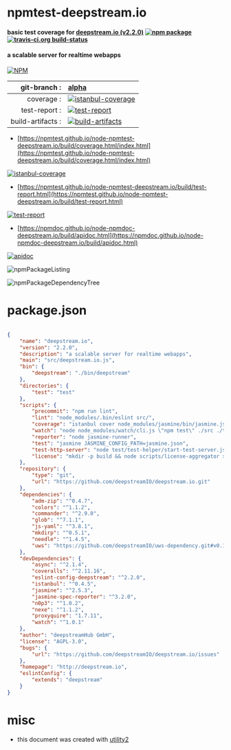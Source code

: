 # npmtest-deepstream.io

#### basic test coverage for  [deepstream.io (v2.2.0)](http://deepstream.io)  [![npm package](https://img.shields.io/npm/v/npmtest-deepstream.io.svg?style=flat-square)](https://www.npmjs.org/package/npmtest-deepstream.io) [![travis-ci.org build-status](https://api.travis-ci.org/npmtest/node-npmtest-deepstream.io.svg)](https://travis-ci.org/npmtest/node-npmtest-deepstream.io)

#### a scalable server for realtime webapps

[![NPM](https://nodei.co/npm/deepstream.io.png?downloads=true&downloadRank=true&stars=true)](https://www.npmjs.com/package/deepstream.io)

| git-branch : | [alpha](https://github.com/npmtest/node-npmtest-deepstream.io/tree/alpha)|
|--:|:--|
| coverage : | [![istanbul-coverage](https://npmtest.github.io/node-npmtest-deepstream.io/build/coverage.badge.svg)](https://npmtest.github.io/node-npmtest-deepstream.io/build/coverage.html/index.html)|
| test-report : | [![test-report](https://npmtest.github.io/node-npmtest-deepstream.io/build/test-report.badge.svg)](https://npmtest.github.io/node-npmtest-deepstream.io/build/test-report.html)|
| build-artifacts : | [![build-artifacts](https://npmtest.github.io/node-npmtest-deepstream.io/glyphicons_144_folder_open.png)](https://github.com/npmtest/node-npmtest-deepstream.io/tree/gh-pages/build)|

- [https://npmtest.github.io/node-npmtest-deepstream.io/build/coverage.html/index.html](https://npmtest.github.io/node-npmtest-deepstream.io/build/coverage.html/index.html)

[![istanbul-coverage](https://npmtest.github.io/node-npmtest-deepstream.io/build/screenCapture.buildCi.browser.%252Ftmp%252Fbuild%252Fcoverage.lib.html.png)](https://npmtest.github.io/node-npmtest-deepstream.io/build/coverage.html/index.html)

- [https://npmtest.github.io/node-npmtest-deepstream.io/build/test-report.html](https://npmtest.github.io/node-npmtest-deepstream.io/build/test-report.html)

[![test-report](https://npmtest.github.io/node-npmtest-deepstream.io/build/screenCapture.buildCi.browser.%252Ftmp%252Fbuild%252Ftest-report.html.png)](https://npmtest.github.io/node-npmtest-deepstream.io/build/test-report.html)

- [https://npmdoc.github.io/node-npmdoc-deepstream.io/build/apidoc.html](https://npmdoc.github.io/node-npmdoc-deepstream.io/build/apidoc.html)

[![apidoc](https://npmdoc.github.io/node-npmdoc-deepstream.io/build/screenCapture.buildCi.browser.%252Ftmp%252Fbuild%252Fapidoc.html.png)](https://npmdoc.github.io/node-npmdoc-deepstream.io/build/apidoc.html)

![npmPackageListing](https://npmtest.github.io/node-npmtest-deepstream.io/build/screenCapture.npmPackageListing.svg)

![npmPackageDependencyTree](https://npmtest.github.io/node-npmtest-deepstream.io/build/screenCapture.npmPackageDependencyTree.svg)



# package.json

```json

{
    "name": "deepstream.io",
    "version": "2.2.0",
    "description": "a scalable server for realtime webapps",
    "main": "src/deepstream.io.js",
    "bin": {
        "deepstream": "./bin/deepstream"
    },
    "directories": {
        "test": "test"
    },
    "scripts": {
        "precommit": "npm run lint",
        "lint": "node_modules/.bin/eslint src/",
        "coverage": "istanbul cover node_modules/jasmine/bin/jasmine.js JASMINE_CONFIG_PATH=jasmine.json -x **/pid-helper.js",
        "watch": "node node_modules/watch/cli.js \"npm test\" ./src ./test",
        "reporter": "node jasmine-runner",
        "test": "jasmine JASMINE_CONFIG_PATH=jasmine.json",
        "test-http-server": "node test/test-helper/start-test-server.js",
        "license": "mkdir -p build && node scripts/license-aggregator > build/LICENSE && cat scripts/resources/missing-licenses.txt >> build/LICENSE"
    },
    "repository": {
        "type": "git",
        "url": "https://github.com/deepstreamIO/deepstream.io.git"
    },
    "dependencies": {
        "adm-zip": "^0.4.7",
        "colors": "^1.1.2",
        "commander": "^2.9.0",
        "glob": "^7.1.1",
        "js-yaml": "^3.8.1",
        "mkdirp": "^0.5.1",
        "needle": "^1.4.5",
        "uws": "https://github.com/deepstreamIO/uws-dependency.git#v0.12.0"
    },
    "devDependencies": {
        "async": "^2.1.4",
        "coveralls": "^2.11.16",
        "eslint-config-deepstream": "^2.2.0",
        "istanbul": "^0.4.5",
        "jasmine": "^2.5.3",
        "jasmine-spec-reporter": "^3.2.0",
        "n0p3": "^1.0.2",
        "nexe": "^1.1.2",
        "proxyquire": "1.7.11",
        "watch": "^1.0.1"
    },
    "author": "deepstreamHub GmbH",
    "license": "AGPL-3.0",
    "bugs": {
        "url": "https://github.com/deepstreamIO/deepstream.io/issues"
    },
    "homepage": "http://deepstream.io",
    "eslintConfig": {
        "extends": "deepstream"
    }
}
```



# misc
- this document was created with [utility2](https://github.com/kaizhu256/node-utility2)
